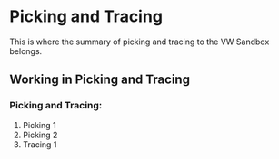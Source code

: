 # Picking and Tracing

This is where the summary of picking and tracing to the VW Sandbox belongs.

## Working in Picking and Tracing

### Picking and Tracing:

1. Picking 1
1. Picking 2
1. Tracing 1